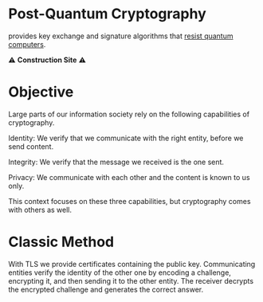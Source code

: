 # Post-Quantum Cryptography

provides key exchange and signature algorithms that [resist quantum computers](https://www.etsi.org/technologies/quantum-safe-cryptography).

⚠️ **Construction Site** ⚠️

# Objective

Large parts of our information society rely on the following capabilities of cryptography.

Identity: We verify that we communicate with the right entity, before we send content.

Integrity: We verify that the message we received is the one sent.

Privacy: We communicate with each other and the content is known to us only.

This context focuses on these three capabilities,
but cryptography comes with others as well.

# Classic Method

With TLS we provide certificates containing the public key.
Communicating entities verify the identity of the other one by encoding a challenge, encrypting it, and then sending it to the other entity.
The receiver decrypts the encrypted challenge and generates the correct answer.
